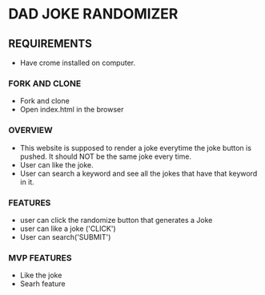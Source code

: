 # DAD JOKE RANDOMIZER

## REQUIREMENTS
* Have crome installed on computer.

### FORK AND CLONE
* Fork and clone
* Open index.html in the browser
 
 ### OVERVIEW
* This website is supposed to render a joke everytime the joke button is pushed. It should NOT be the same joke every time. 
* User can like the joke.
* User can search a keyword and see all the jokes that have that keyword in it. 

 ### FEATURES
 * user can click the randomize button that generates a Joke 
 * user can like a joke ('CLICK')
 * User can search('SUBMIT')

 ### MVP FEATURES
 * Like the joke 
 * Searh feature
 
 